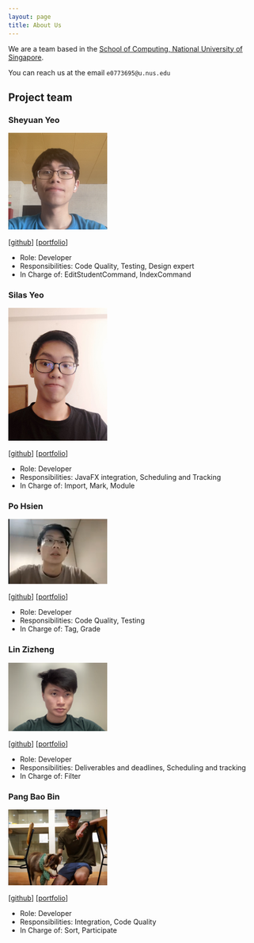 ```yaml
---
layout: page
title: About Us
---
```


We are a team based in the [School of Computing, National University of Singapore](http://www.comp.nus.edu.sg).

You can reach us at the email `e0773695@u.nus.edu`

## Project team

### Sheyuan Yeo

<img src="images/piyotato.png" width="200px">

[[github](https://github.com/Piyotato)]
[[portfolio](team/piyotato.md)]

* Role: Developer
* Responsibilities: Code Quality, Testing, Design expert
* In Charge of: EditStudentCommand, IndexCommand

### Silas Yeo

<img src="images/comicalromance.png" width="200px">

[[github](http://github.com/comicalromance)]
[[portfolio](team/comicalromance.md)]

* Role: Developer
* Responsibilities: JavaFX integration, Scheduling and Tracking
* In Charge of: Import, Mark, Module

### Po Hsien

<img src="images/lpohsien.png" width="200px">

[[github](http://github.com/lpohsien)]
[[portfolio](team/lpohsien.md)]

* Role: Developer
* Responsibilities: Code Quality, Testing
* In Charge of: Tag, Grade

### Lin Zizheng

<img src="images/dr-arrgghh.png" width="200px">

[[github](http://github.com/dr-arrgghh)]
[[portfolio](team/dr-arrgghh.md)]

* Role: Developer
* Responsibilities: Deliverables and deadlines, Scheduling and tracking
* In Charge of: Filter

### Pang Bao Bin

<img src="images/highorbit25.png" width="200px">

[[github](http://github.com/highorbit25)]
[[portfolio](team/highorbit25.md)]

* Role: Developer
* Responsibilities: Integration, Code Quality
* In Charge of: Sort, Participate
